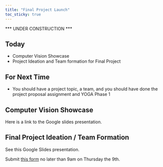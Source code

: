 ```yaml
---
title: "Final Project Launch"
toc_sticky: true
---
```


*** UNDER CONSTRUCTION ***

## Today

* Computer Vision Showcase
* Project Ideation and Team formation for Final Project

## For Next Time

* You should have a project topic, a team, and you should have done the project proposal assignment and YOGA Phase 1

## Computer Vision Showcase

Here is a link to the <a-no-proxy href="https://docs.google.com/presentation/d/1wJhewhzXDp6tRldRKpAVoHq435G_N9-lE_56ZRu1FqQ/edit?usp=sharing">Google slides presentation</a-no-proxy>.

## Final Project Ideation / Team Formation

See this <a-no-proxy href="https://docs.google.com/presentation/d/1ZfY-0IQvRMDlvKaXZ06lIamujyVIaHCi3cGwJmPZcZg/edit?usp=sharing">Google Slides presentation</a-no-proxy>.

Submit [this form](https://docs.google.com/forms/d/e/1FAIpQLSeQ7xf856ji6txGPgpkZtlZebE83CMoCs9d6MLgLoWTAtHPdw/viewform) no later than 9am on Thursday the 9th.

